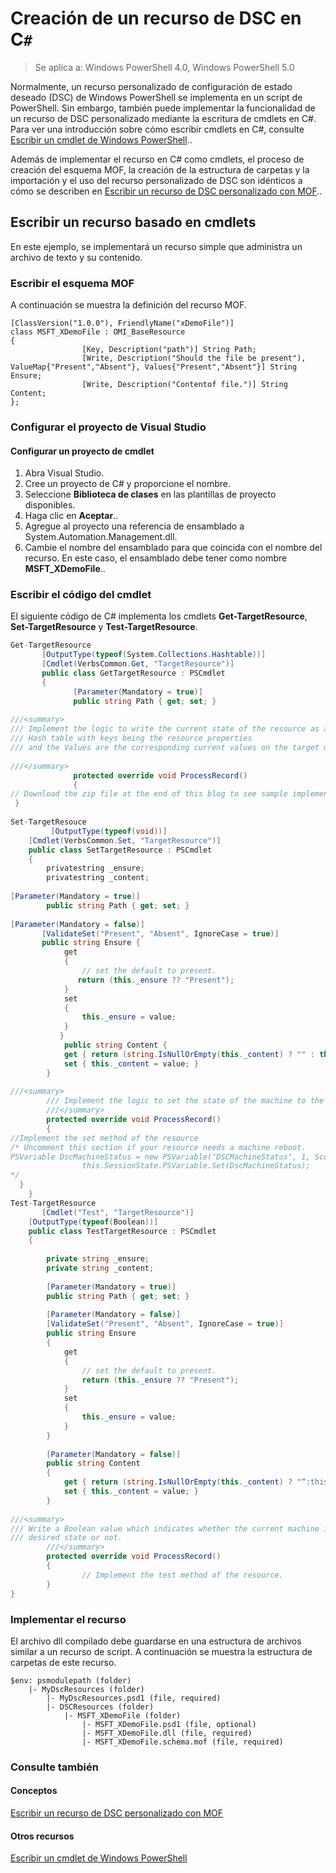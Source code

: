 # Creación de un recurso de DSC en C`#`

> Se aplica a: Windows PowerShell 4.0, Windows PowerShell 5.0

Normalmente, un recurso personalizado de configuración de estado deseado (DSC) de Windows PowerShell se implementa en un script de PowerShell. Sin embargo, también puede implementar la funcionalidad de un recurso de DSC personalizado mediante la escritura de cmdlets en C#. Para ver una introducción sobre cómo escribir cmdlets en C#, consulte [Escribir un cmdlet de Windows PowerShell](https://technet.microsoft.com/en-us/library/dd878294.aspx)..

Además de implementar el recurso en C# como cmdlets, el proceso de creación del esquema MOF, la creación de la estructura de carpetas y la importación y el uso del recurso personalizado de DSC son idénticos a cómo se describen en [Escribir un recurso de DSC personalizado con MOF](authoringResourceMOF.md)..

## Escribir un recurso basado en cmdlets
En este ejemplo, se implementará un recurso simple que administra un archivo de texto y su contenido.

### Escribir el esquema MOF

A continuación se muestra la definición del recurso MOF.

```
[ClassVersion("1.0.0"), FriendlyName("xDemoFile")]
class MSFT_XDemoFile : OMI_BaseResource
{
                [Key, Description("path")] String Path;
                [Write, Description("Should the file be present"), ValueMap{"Present","Absent"}, Values{"Present","Absent"}] String Ensure;
                [Write, Description("Contentof file.")] String Content;                   
};
```

### Configurar el proyecto de Visual Studio
#### Configurar un proyecto de cmdlet

1. Abra Visual Studio.
1. Cree un proyecto de C# y proporcione el nombre.
1. Seleccione **Biblioteca de clases** en las plantillas de proyecto disponibles.
1. Haga clic en **Aceptar**..
1. Agregue al proyecto una referencia de ensamblado a System.Automation.Management.dll.
1. Cambie el nombre del ensamblado para que coincida con el nombre del recurso. En este caso, el ensamblado debe tener como nombre **MSFT_XDemoFile**..

### Escribir el código del cmdlet

El siguiente código de C# implementa los cmdlets **Get-TargetResource**, **Set-TargetResource** y **Test-TargetResource**.

```C#
Get-TargetResource
       [OutputType(typeof(System.Collections.Hashtable))]
       [Cmdlet(VerbsCommon.Get, "TargetResource")]
       public class GetTargetResource : PSCmdlet
       {
              [Parameter(Mandatory = true)]
              public string Path { get; set; }
 
///<summary>
/// Implement the logic to write the current state of the resource as a 
/// Hash table with keys being the resource properties 
/// and the Values are the corresponding current values on the target machine.
 
///</summary>
              protected override void ProcessRecord()
              {
// Download the zip file at the end of this blog to see sample implementation.
 }
 
Set-TargetResouce
         [OutputType(typeof(void))]
    [Cmdlet(VerbsCommon.Set, "TargetResource")]
    public class SetTargetResource : PSCmdlet
    {
        privatestring _ensure;
        privatestring _content;
        
[Parameter(Mandatory = true)]
        public string Path { get; set; }
        
[Parameter(Mandatory = false)]      
       [ValidateSet("Present", "Absent", IgnoreCase = true)]
       public string Ensure {
            get
            {
                // set the default to present.
               return (this._ensure ?? "Present");
            }
            set
            {
                this._ensure = value;
            }
           } 
            public string Content {
            get { return (string.IsNullOrEmpty(this._content) ? "" : this._content); }
            set { this._content = value; }
        }
 
///<summary>
        /// Implement the logic to set the state of the machine to the desired state.
        ///</summary>
        protected override void ProcessRecord()
        {
//Implement the set method of the resource 
/* Uncomment this section if your resource needs a machine reboot.
PSVariable DscMachineStatus = new PSVariable("DSCMachineStatus", 1, ScopedItemOptions.AllScope);
                this.SessionState.PSVariable.Set(DscMachineStatus);
*/     
  }
    }
Test-TargetResource    
       [Cmdlet("Test", "TargetResource")]
    [OutputType(typeof(Boolean))]
    public class TestTargetResource : PSCmdlet
    {   
        
        private string _ensure;
        private string _content;
 
        [Parameter(Mandatory = true)]
        public string Path { get; set; }
 
        [Parameter(Mandatory = false)]
        [ValidateSet("Present", "Absent", IgnoreCase = true)]
        public string Ensure
        {
            get
            {
                // set the default to present.
                return (this._ensure ?? "Present");
            }
            set
            {
                this._ensure = value;
            }
        }
 
        [Parameter(Mandatory = false)]
        public string Content
        {
            get { return (string.IsNullOrEmpty(this._content) ? "“:this._content);}
            set { this._content = value; }
        }
 
///<summary>
/// Write a Boolean value which indicates whether the current machine is in    
/// desired state or not.
        ///</summary>
        protected override void ProcessRecord()
        {
                // Implement the test method of the resource.
        }
}
```

### Implementar el recurso

El archivo dll compilado debe guardarse en una estructura de archivos similar a un recurso de script. A continuación se muestra la estructura de carpetas de este recurso.

```
$env: psmodulepath (folder)
    |- MyDscResources (folder)
        |- MyDscResources.psd1 (file, required)     
        |- DSCResources (folder)
            |- MSFT_XDemoFile (folder)
                |- MSFT_XDemoFile.psd1 (file, optional)
                |- MSFT_XDemoFile.dll (file, required)
                |- MSFT_XDemoFile.schema.mof (file, required)
```

### Consulte también
#### Conceptos
[Escribir un recurso de DSC personalizado con MOF](authoringResourceMOF.md)
#### Otros recursos
[Escribir un cmdlet de Windows PowerShell](https://msdn.microsoft.com/en-us/library/dd878294.aspx)


<!--HONumber=May16_HO2-->


